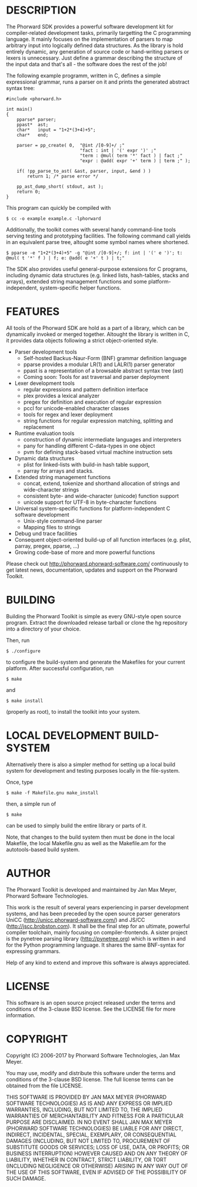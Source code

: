 
DESCRIPTION
===========

The Phorward SDK provides a powerful software development kit for compiler-related development tasks, primarily targetting the C programming language. It mainly focuses on the implementation of parsers to map arbitrary input into logically defined data structures. As the library is hold entirely dynamic, any generation of source code or hand-writing parsers or lexers is unnecessary. Just define a grammar describing the structure of the input data and that's all - the software does the rest of the job!

The following example programm, written in C, defines a simple expressional grammar, runs a parser on it and prints the generated abstract syntax tree:

    #include <phorward.h>
    
    int main()
    {
        pparse* parser;
        ppast*  ast;
        char*   input = "1+2*(3+4)+5";
        char*   end;
    
        parser = pp_create( 0,  "@int /[0-9]+/ ;"
    							"fact : int | '(' expr ')' ;"
                                "term : @mul( term '*' fact ) | fact ;"
                                "expr : @add( expr '+' term ) | term ;" );
    
        if( !pp_parse_to_ast( &ast, parser, input, &end ) )
            return 1; /* parse error */
    
        pp_ast_dump_short( stdout, ast );
        return 0;
    }

This program can quickly be compiled with

    $ cc -o example example.c -lphorward

Additionally, the toolkit comes with several handy command-line tools serving testing and prototyping facilities. The following command call yields in an equivalent parse tree, altought some symbol names where shortened.

    $ pparse -e "1+2*(3+4)+5" -g "@int /[0-9]+/; f: int | '(' e ')'; t: @mul( t '*' f ) | f; e: @add( e '+' t ) | t;"

The SDK also provides useful general-purpose extensions for C programs, including dynamic data structures (e.g. linked lists, hash-tables, stacks and arrays), extended string management functions and some platform-independent, system-specific helper functions.


FEATURES
========

All tools of the Phorward SDK are hold as a part of a library, which can be dynamically invoked or merged together.
Altought the library is written in C, it provides data objects following a strict object-oriented style.

- Parser development tools
    - Self-hosted Backus-Naur-Form (BNF) grammar definition language
    - pparse provides a modular LR(1) and LALR(1) parser generator
    - ppast is a representation of a browsable abstract syntax tree (ast)
    - Coming soon: Tools for ast traversal and parser deployment
- Lexer development tools
    - regular expressions and pattern definition interface
    - plex provides a lexical analyzer
    - pregex for definition and execution of regular expression
    - pccl for unicode-enabled character classes
    - tools for regex and lexer deployment
    - string functions for regular expression matching, splitting and replacement
- Runtime evaluation tools
    - construction of dynamic intermediate languages and interpreters
    - pany for handling different C-data-types in one object
    - pvm for defining stack-based virtual machine instruction sets
- Dynamic data structures
    - plist for linked-lists with build-in hash table support,
    - parray for arrays and stacks.
- Extended string management functions
    - concat, extend, tokenize and  shorthand allocation of strings and wide-character strings
    - consistent byte- and wide-character (unicode) function support
    - unicode support for UTF-8 in byte-character functions
- Universal system-specific functions for platform-independent C software development
    - Unix-style command-line parser
    - Mapping files to strings
- Debug und trace facilities
- Consequent object-oriented build-up of all function interfaces (e.g. plist, parray, pregex, pparse, ...)
- Growing code-base of more and more powerful functions

Please check out http://phorward.phorward-software.com/ continuously to get latest news, documentation, updates and support on the Phorward Toolkit.


BUILDING
========

Building the Phorward Toolkit is simple as every GNU-style open source program. Extract the downloaded release tarball or clone the hg repository into a directory of your choice.

Then, run

    $ ./configure

to configure the build-system and generate the Makefiles for your current platform. After successful configuration, run

    $ make

and

    $ make install

(properly as root), to install the toolkit into your system.


LOCAL DEVELOPMENT BUILD-SYSTEM
==============================

Alternatively there is also a simpler method for setting up a local build system for development and testing purposes locally in the file-system.

Once, type

    $ make -f Makefile.gnu make_install

then, a simple run of

    $ make

can be used to simply build the entire library or parts of it.

Note, that changes to the build system then must be done in the local Makefile, the local Makefile.gnu as well as the Makefile.am for the autotools-based build system.


AUTHOR
======

The Phorward Toolkit is developed and maintained by Jan Max Meyer, Phorward Software Technologies.

This work is the result of several years experiencing in parser development systems, and has been preceded by the open source parser generators UniCC (http://unicc.phorward-software.com/) and JS/CC (http://jscc.brobston.com). It shall be the final step for an ultimate, powerful compiler toolchain, mainly focusing on compiler-frontends. A sister project is the pynetree parsing library (http://pynetree.org) which is written in and for the Python programming language. It shares the same BNF-syntax for expressing grammars.

Help of any kind to extend and improve this software is always appreciated.


LICENSE
=======

This software is an open source project released under the terms and conditions of the 3-clause BSD license. See the LICENSE file for more information.


COPYRIGHT
=========

Copyright (C) 2006-2017 by Phorward Software Technologies, Jan Max Meyer.

You may use, modify and distribute this software under the terms and conditions of the 3-clause BSD license. The full license terms can be obtained from the file LICENSE.

THIS SOFTWARE IS PROVIDED BY JAN MAX MEYER (PHORWARD SOFTWARE TECHNOLOGIES) AS IS AND ANY EXPRESS OR IMPLIED WARRANTIES, INCLUDING, BUT NOT LIMITED TO, THE IMPLIED WARRANTIES OF MERCHANTABILITY AND FITNESS FOR A PARTICULAR PURPOSE ARE DISCLAIMED. IN NO EVENT SHALL JAN MAX MEYER (PHORWARD SOFTWARE TECHNOLOGIES) BE LIABLE FOR ANY DIRECT, INDIRECT, INCIDENTAL, SPECIAL, EXEMPLARY, OR CONSEQUENTIAL DAMAGES (INCLUDING, BUT NOT LIMITED TO, PROCUREMENT OF SUBSTITUTE GOODS OR SERVICES; LOSS OF USE, DATA, OR PROFITS; OR BUSINESS INTERRUPTION) HOWEVER CAUSED AND ON ANY THEORY OF LIABILITY, WHETHER IN CONTRACT, STRICT LIABILITY, OR TORT (INCLUDING NEGLIGENCE OR OTHERWISE) ARISING IN ANY WAY OUT OF THE USE OF THIS SOFTWARE, EVEN IF ADVISED OF THE POSSIBILITY OF SUCH DAMAGE.

